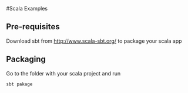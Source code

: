 #Scala Examples

## Pre-requisites

Download sbt from http://www.scala-sbt.org/ to package your scala app

## Packaging
Go to the folder with your scala project and run 

```
sbt pakage 
```

